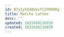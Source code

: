 ```yaml
---
id: B7yIyXZ4QVovfC2FR9ORg
title: Matcha Lattee
desc: ''
updated: 1631938116939
created: 1631938116939
---
```


